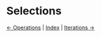 # Selections

[← Operations](./operations.md) | [Index](../readme.md) | [Iterations →](./iterations.md)

